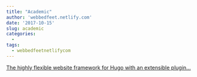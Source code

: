 ```yaml
---
title: "Academic"
author: 'webbedfeet.netlify.com'
date: '2017-10-15'
slug: academic
categories:
  - 
tags:
  - webbedfeetnetlifycom
---
```


[The highly flexible website framework for Hugo with an extensible plugin...<click to read more>](https://webbedfeet.netlify.com/tmp/hero/)

